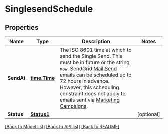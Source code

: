 # SinglesendSchedule

## Properties

Name | Type | Description | Notes
------------ | ------------- | ------------- | -------------
**SendAt** | [**time.Time**](time.Time.md) | The ISO 8601 time at which to send the Single Send. This must be in future or the string `now`. SendGrid [Mail Send](https://docs.sendgrid.com/api-reference/mail-send/mail-send) emails can be scheduled up to 72 hours in advance. However, this scheduling constraint does not apply to emails sent via [Marketing Campaigns](https://docs.sendgrid.com/ui/sending-email/how-to-send-email-with-marketing-campaigns/). |
**Status** | [**Status1**](Status1.md) |  |[optional] 

[[Back to Model list]](../README.md#documentation-for-models) [[Back to API list]](../README.md#documentation-for-api-endpoints) [[Back to README]](../README.md)


